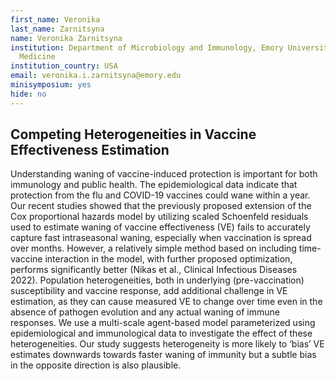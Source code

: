 ```yaml
---
first_name: Veronika
last_name: Zarnitsyna
name: Veronika Zarnitsyna
institution: Department of Microbiology and Immunology, Emory University School of
  Medicine
institution_country: USA
email: veronika.i.zarnitsyna@emory.edu
minisymposium: yes
hide: no
---
```


## Competing Heterogeneities in Vaccine Effectiveness Estimation

Understanding waning of vaccine-induced protection is important for both immunology and public health. The epidemiological data indicate that protection from the flu and COVID-19 vaccines could wane within a year. Our recent studies showed that the previously proposed extension of the Cox proportional hazards model by utilizing scaled Schoenfeld residuals used to estimate waning of vaccine effectiveness (VE) fails to accurately capture fast intraseasonal waning, especially when vaccination is spread over months. However, a relatively simple method based on including time-vaccine interaction in the model, with further proposed optimization, performs significantly better (Nikas et al., Clinical Infectious Diseases 2022). Population heterogeneities, both in underlying (pre-vaccination) susceptibility and vaccine response, add additional challenge in VE estimation, as they can cause measured VE to change over time even in the absence of pathogen evolution and any actual waning of immune responses. We use a multi-scale agent-based model parameterized using epidemiological and immunological data to investigate the effect of these heterogeneities. Our study suggests heterogeneity is more likely to ‘bias’ VE estimates downwards towards faster waning of immunity but a subtle bias in the opposite direction is also plausible.


